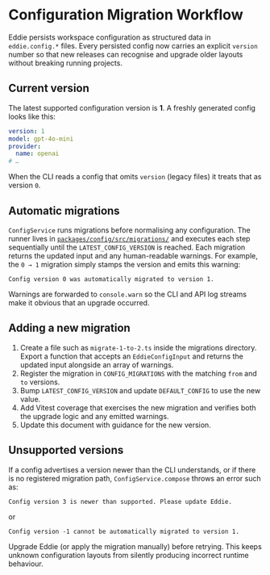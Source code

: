 # Configuration Migration Workflow

Eddie persists workspace configuration as structured data in `eddie.config.*`
files. Every persisted config now carries an explicit `version` number so that
new releases can recognise and upgrade older layouts without breaking running
projects.

## Current version

The latest supported configuration version is **1**. A freshly generated config
looks like this:

```yaml
version: 1
model: gpt-4o-mini
provider:
  name: openai
# …
```

When the CLI reads a config that omits `version` (legacy files) it treats that
as version `0`.

## Automatic migrations

`ConfigService` runs migrations before normalising any configuration. The
runner lives in [`packages/config/src/migrations/`](../../packages/config/src/migrations/)
and executes each step sequentially until the `LATEST_CONFIG_VERSION` is
reached. Each migration returns the updated input and any human-readable
warnings. For example, the `0 → 1` migration simply stamps the version and emits
this warning:

```
Config version 0 was automatically migrated to version 1.
```

Warnings are forwarded to `console.warn` so the CLI and API log streams make it
obvious that an upgrade occurred.

## Adding a new migration

1. Create a file such as `migrate-1-to-2.ts` inside the migrations directory.
   Export a function that accepts an `EddieConfigInput` and returns the updated
   input alongside an array of warnings.
2. Register the migration in `CONFIG_MIGRATIONS` with the matching `from` and
   `to` versions.
3. Bump `LATEST_CONFIG_VERSION` and update `DEFAULT_CONFIG` to use the new
   value.
4. Add Vitest coverage that exercises the new migration and verifies both the
   upgrade logic and any emitted warnings.
5. Update this document with guidance for the new version.

## Unsupported versions

If a config advertises a version newer than the CLI understands, or if there is
no registered migration path, `ConfigService.compose` throws an error such as:

```
Config version 3 is newer than supported. Please update Eddie.
```

or

```
Config version -1 cannot be automatically migrated to version 1.
```

Upgrade Eddie (or apply the migration manually) before retrying. This keeps
unknown configuration layouts from silently producing incorrect runtime
behaviour.
